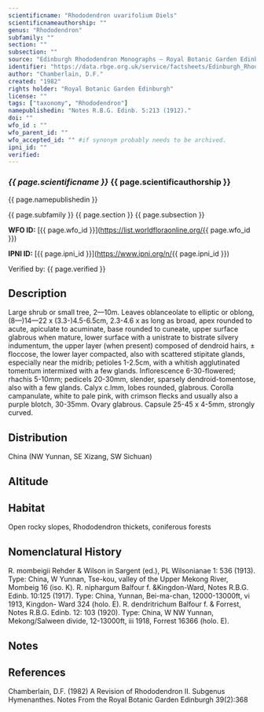 ```yaml
---
scientificname: "Rhododendron uvarifolium Diels"
scientificnameauthorship: ""
genus: "Rhododendron"
subfamily: ""
section: ""
subsection: ""
source: "Edinburgh Rhododendron Monographs – Royal Botanic Garden Edinburgh"
identifier: "https://data.rbge.org.uk/service/factsheets/Edinburgh_Rhododendron_Monographs.xhtml"
author: "Chamberlain, D.F."
created: "1982"
rights holder: "Royal Botanic Garden Edinburgh"
license: ""
tags: ["taxonomy", "Rhododendron"]
namepublishedin: "Notes R.B.G. Edinb. 5:213 (1912)."
doi: ""
wfo_id : ""
wfo_parent_id: ""
wfo_accepted_id: "" #if synonym probably needs to be archived.                      
ipni_id: ""
verified:
---
```

### _{{ page.scientificname }}_ {{ page.scientificauthorship }}
 {{ page.namepublishedin }}

{{ page.subfamily }} {{ page.section }} {{ page.subsection }}

**WFO ID:** [{{ page.wfo_id }}](https://list.worldfloraonline.org/{{ page.wfo_id }})

**IPNI ID:** [{{ page.ipni_id }}](https://www.ipni.org/n/{{ page.ipni_id }})

Verified by: {{ page.verified }}



## Description
Large shrub or small tree, 2—10m. Leaves oblanceolate to elliptic or oblong, (8—)14—22 x (3.3-)4.5-6.5cm, 2.3-4.6 x as long as broad, apex rounded to acute, apiculate to acuminate, base rounded to cuneate, upper surface glabrous when mature, lower surface with a unistrate to bistrate silvery indumentum, the upper layer (when present) composed of dendroid hairs, ± floccose, the lower layer compacted, also with scattered stipitate glands, especially near the midrib; petioles 1-2.5cm, with a whitish agglutinated tomentum intermixed with a few glands. Inflorescence 6-30-flowered; rhachis 5-10mm; pedicels 20-30mm, slender, sparsely dendroid-tomentose, also with a few glands. Calyx c.lmm, lobes rounded, glabrous. Corolla campanulate, white to pale pink, with crimson flecks and usually also a purple blotch, 30-35mm. Ovary glabrous. Capsule 25-45 x 4-5mm, strongly curved.

## Distribution
China (NW Yunnan, SE Xizang, SW Sichuan)

## Altitude


## Habitat
Open rocky slopes, Rhododendron thickets, coniferous forests

## Nomenclatural History
R. mombeigii Rehder & Wilson in Sargent (ed.), PL Wilsonianae 1: 536 (1913). Type: China, W Yunnan, Tse-kou, valley of the Upper Mekong River, Mombeig 16 (iso. K). R. niphargum Balfour f. &Kingdon-Ward, Notes R.B.G. Edinb. 10:125 (1917). Type: China, Yunnan, Bei-ma-chan, 12000-13000ft, vi 1913, Kingdon- Ward 324 (holo. E). R. dendritrichum Balfour f. & Forrest, Notes R.B.G. Edinb. 12: 103 (1920). Type: China, W NW Yunnan, Mekong/Salween divide, 12-13000ft, iii 1918, Forrest 16366 (holo. E).
                       
## Notes


## References

Chamberlain, D.F. (1982) A Revision of Rhododendron II. Subgenus Hymenanthes. Notes From the Royal Botanic Garden Edinburgh 39(2):368
